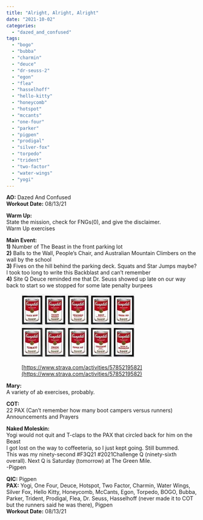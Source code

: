 ```yaml
---
title: "Alright, Alright, Alright"
date: "2021-10-02"
categories: 
  - "dazed_and_confused"
tags: 
  - "bogo"
  - "bubba"
  - "charmin"
  - "deuce"
  - "dr-seuss-2"
  - "egon"
  - "flea"
  - "hasselhoff"
  - "hello-kitty"
  - "honeycomb"
  - "hotspot"
  - "mccants"
  - "one-four"
  - "parker"
  - "pigpen"
  - "prodigal"
  - "silver-fox"
  - "torpedo"
  - "trident"
  - "two-factor"
  - "water-wings"
  - "yogi"
---
```


**AO:** Dazed And Confused  
**Workout Date:** 08/13/21

**Warm Up:**  
State the mission, check for FNGs(0), and give the disclaimer.  
Warm Up exercises

**Main Event:**  
**1)** Number of The Beast in the front parking lot  
**2)** Balls to the Wall, People’s Chair, and Australian Mountain Climbers on the wall by the school  
**3)** Fives on the hill behind the parking deck. Squats and Star Jumps maybe? I took too long to write this Backblast and can’t remember  
**4)** Site Q Deuce reminded me that Dr. Seuss showed up late on our way back to start so we stopped for some late penalty burpees

<figure>

![](images/image-1.png)

<figcaption>

[https://www.strava.com/activities/5785219582](https://www.strava.com/activities/5785219582)

</figcaption>

</figure>

**Mary:**  
A variety of ab exercises, probably.

**COT:**  
22 PAX (Can’t remember how many boot campers versus runners)  
Announcements and Prayers

**Naked Moleskin:**  
Yogi would not quit and T-claps to the PAX that circled back for him on the Beast  
I got lost on the way to coffeeteria, so I just kept going. Still bummed.  
This was my ninety-second #F3Q21 #2021Challenge Q (ninety-sixth overall). Next Q is Saturday (tomorrow) at The Green Mile.  
\-Pigpen

**QIC:** Pigpen  
**PAX:** Yogi, One Four, Deuce, Hotspot, Two Factor, Charmin, Water Wings, Silver Fox, Hello Kitty, Honeycomb, McCants, Egon, Torpedo, BOGO, Bubba, Parker, Trident, Prodigal, Flea, Dr. Seuss, Hasselhoff (never made it to COT but the runners said he was there), Pigpen  
**Workout Date:** 08/13/21
